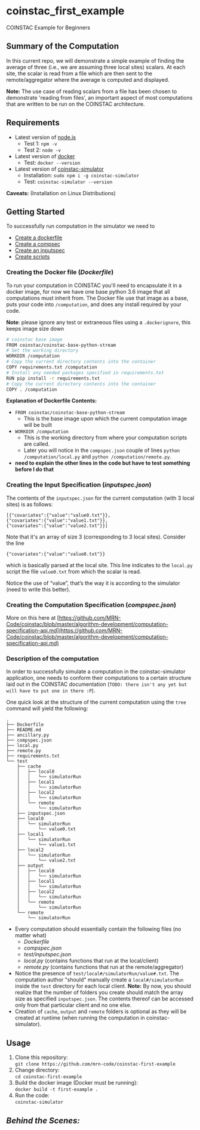 # coinstac_first_example
COINSTAC Example for Beginners

## Summary of the Computation
In this current repo, we will demonstrate a simple example of finding the average of three (i.e., we are assuming three local sites) scalars. At each site, the scalar is read from a file which are then sent to the remote/aggregator where the average is computed and displayed.

**Note:** The use case of reading scalars from a file has been chosen to demonstrate 'reading from files', an important aspect of most computations that are written to be run on the COINSTAC architecture.

## Requirements
  - Latest version of [node.js](https://nodejs.org/en/download/)
    - Test 1: ```npm -v ```
    - Test 2: ```node -v ```
  - Latest version of [docker](https://docs.docker.com/install/)
    - Test: ```docker --version```
  - Latest version of [coinstac-simulator](https://npm.org/packages/coinstac-simulator)
    - Installation: ```sudo npm i -g coinstac-simulator```
    - Test: ```coinstac-simulator --version```

**Caveats:** (Installation on Linux Distributions)

## Getting Started
To successfully run computation in the simulator we need to
- [Create a dockerfile](#Creating-a-dockerfile)
- [Create a compsec](#Creating-a-compsec)
- [Create an inputspec](#Creating-an-inputspec)
- [Create scripts](#Writing-computation-scripts)

### Creating the Docker file (_Dockerfile_)
To run your computation in COINSTAC you'll need to encapsulate it in a docker image, for now we have one base python 3.6 image that all computations must inherit from. The Docker file use that image as a base, puts your code into `/computation`, and does any install required by your code.

**Note**: please ignore any test or extraneous files using a `.dockerignore`, this keeps image size down
```sh
# coinstac base image
FROM coinstac/coinstac-base-python-stream
# Set the working directory
WORKDIR /computation
# Copy the current directory contents into the container
COPY requirements.txt /computation
# Install any needed packages specified in requirements.txt
RUN pip install -r requirements.txt
# Copy the current directory contents into the container
COPY . /computation
```
**Explanation of Dockerfile Contents:**
- ```FROM coinstac/coinstac-base-python-stream```
  - This is the base image upon which the current computation image will be built
- ```WORKDIR /computation```
  - This is the working directory from where your computation scripts are called.
  -  Later you will notice in the `compspec.json` couple of lines `python /computation/local.py` and `python /computation/remote.py`.
- **need to explain the other lines in the code but have to test something before I do that**

### Creating the Input Specification (_inputspec.json_)

The contents of the `inputspec.json` for the current computation (with 3 local sites) is as follows:

```
[{"covariates":{"value":"value0.txt"}},
{"covariates":{"value":"value1.txt"}},
{"covariates":{"value":"value2.txt"}}]
```

Note that it's an array of size 3 (corresponding to 3 local sites). Consider the line

```
{"covariates":{"value":"value0.txt"}}
```

which is basically parsed at the local site. This line indicates to the `local.py` script the file `value0.txt` from which the scalar is read.

Notice the use of “value”, that’s the way it is according to the simulator (need to write this better).

### Creating the Computation Specification (_compspec.json_)

More on this here at [https://github.com/MRN-Code/coinstac/blob/master/algorithm-development/computation-specification-api.md](https://github.com/MRN-Code/coinstac/blob/master/algorithm-development/computation-specification-api.md)

### Description of the computation
In order to successfully simulate a computation in the coinstac-simulator application, one needs to conform their computations to a certain structure laid out in the COINSTAC documentation (`TODO: there isn't any yet but will have to put one in there :P`).

One quick look at the structure of the current computation using the `tree` command will yield the following:

```
.
├── Dockerfile
├── README.md
├── ancillary.py
├── compspec.json
├── local.py
├── remote.py
├── requirements.txt
└── test
    ├── cache
    │   ├── local0
    │   │   └── simulatorRun
    │   ├── local1
    │   │   └── simulatorRun
    │   ├── local2
    │   │   └── simulatorRun
    │   └── remote
    │       └── simulatorRun
    ├── inputspec.json
    ├── local0
    │   └── simulatorRun
    │       └── value0.txt
    ├── local1
    │   └── simulatorRun
    │       └── value1.txt
    ├── local2
    │   └── simulatorRun
    │       └── value2.txt
    ├── output
    │   ├── local0
    │   │   └── simulatorRun
    │   ├── local1
    │   │   └── simulatorRun
    │   ├── local2
    │   │   └── simulatorRun
    │   └── remote
    │       └── simulatorRun
    └── remote
        └── simulatorRun
```

- Every computation should essentially contain the following files (no matter what)
  - _Dockerfile_
  - _compspec.json_
  - _test/inputspec.json_
  - _local.py_ (contains functions that run at the local/client)
  - _remote.py_ (contains functions that run at the remote/aggregator)
- Notice the presence of `test/local#/simulatorRun/value#.txt`. The computation author "should" manually create a `local#/simulatorRun` inside the `test` directory for each local client. **Note:** By now, you should realize that the number of folders you create should match the array size as specified `inputspec.json`. The contents thereof can be accessed only from that particular client and no one else.
- Creation of `cache`, `output` and `remote` folders is optional as they will be created at runtime (when running the computation in coinstac-simulator).


## Usage
1. Clone this repository:\
`git clone https://github.com/mrn-code/coinstac-first-example`
2. Change directory:\
`cd coinstac-first-example`
3. Build the docker image (Docker must be running):\
`docker build -t first-example .`
4. Run the code:\
`coinstac-simulator`

## _Behind the Scenes:_
